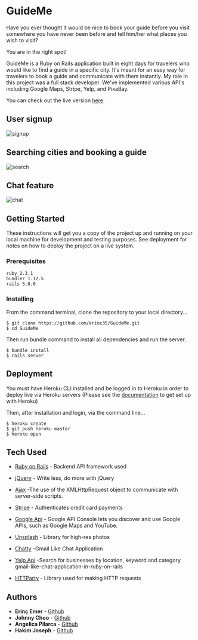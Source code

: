 # GuideMe

Have you ever thought it would be nice to book your guide before you visit somewhere you have never been before and tell him/her what places you wish to visit?

You are in the right spot!

GuideMe is a Ruby on Rails application built in eight days for travelers who would like to find a guide in a specific city. It's meant for an easy way for travelers to book a guide and communicate with them instantly. My role in this project was a full stack developer. We've implemented various API's including Google Maps, Stripe, Yelp, and PixaBay.

You can check out the live version [here](https://guideme-2016.herokuapp.com/).

## User signup

![signup](https://github.com/erinc35/GuideMe/blob/development/app/assets/images/signup.gif)

## Searching cities and booking a guide

![search](https://github.com/erinc35/GuideMe/blob/development/app/assets/images/search.gif)

## Chat feature

![chat](https://github.com/erinc35/GuideMe/blob/development/app/assets/images/chat.gif)

## Getting Started

These instructions will get you a copy of the project up and running on your local machine for development and testing purposes. See deployment for notes on how to deploy the project on a live system.

### Prerequisites

```
ruby 2.3.1
bundler 1.12.5
rails 5.0.0
```

### Installing
From the command terminal, clone the repository to your local directory...
```
$ git clone https://github.com/erinc35/GuideMe.git
$ cd GuideMe
```

Then run bundle command to install all dependencies and run the server.

```
$ bundle install
$ rails server
```

## Deployment

You must have Heroku CLI installed and be logged in to Heroku in order to deploy live via Heroku servers
(Please see the [documentation](https://devcenter.heroku.com) to get set up with Heroku)

Then, after installation and login, via the command line...
```
$ heroku create
$ git push heroku master
$ heroku open
```
## Tech Used

* [Ruby on Rails](http://api.rubyonrails.org/) - Backend API framework used
* [jQuery](https://jquery.com/) - Write less, do more with jQuery
* [Ajax](https://developer.mozilla.org/en-US/docs/AJAX/Getting_Started) -The use of the XMLHttpRequest object to communicate with server-side scripts.

* [Stripe](https://stripe.com/docs/api) - Authenticates credit card payments
* [Google Api](https://console.developers.google.com/?pli=1) - Google API Console lets you discover and use Google APIs, such as Google Maps and YouTube.
* [Unsplash](https://unsplash.com/developers) - Library for high-res photos
* [Chatty](http://josephndungu.com/tutorials/) -Gmail Like Chat Application
* [Yelp Api](https://www.yelp.com/developers/documentation/v2/overview) -Search for businesses by location, keyword and category
gmail-like-chat-application-in-ruby-on-rails
* [HTTParty](https://github.com/jnunemaker/httparty) - Library used for making HTTP requests

## Authors

* **Erinç Emer** - [Github](https://github.com/erinc35)
* **Johnny Choo** - [Github](https://github.com/jchoo157)
* **Angelica Pilarca** - [Github](https://github.com/APilarca)
* **Hakim Joseph** - [Github](https://github.com/HakimJoseph)

